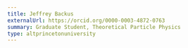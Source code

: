 ```yaml
---
title: Jeffrey Backus
externalUrl: https://orcid.org/0000-0003-4872-0763
summary: Graduate Student, Theoretical Particle Physics
type: altprincetonuniversity
---
```

